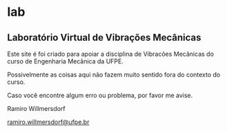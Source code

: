 # lab
## Laboratório Virtual de Vibrações Mecânicas

Este site é foi criado para apoiar a disciplina de Vibracões Mecânicas do curso de Engenharia Mecânica da UFPE.

Possivelmente as coisas aqui não fazem muito sentido fora do contexto do curso.

Caso você encontre algum erro ou problema, por favor me avise.

Ramiro Willmersdorf

ramiro.willmersdorf@ufpe.br
